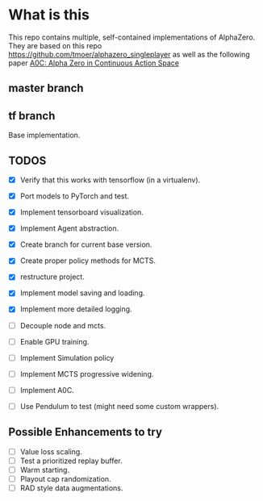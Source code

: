# What is this
This repo contains multiple, self-contained implementations of AlphaZero. 
They are based on this repo https://github.com/tmoer/alphazero_singleplayer
as well as the following paper [A0C: Alpha Zero in Continuous Action Space](https://arxiv.org/pdf/1805.09613.pdf)

## master branch

## tf branch
Base implementation.  

## TODOS
- [x] Verify that this works with tensorflow (in a virtualenv).
- [x] Port models to PyTorch and test.
- [x] Implement tensorboard visualization.
- [x] Implement Agent abstraction.
- [x] Create branch for current base version.
- [x] Create proper policy methods for MCTS.
- [x] restructure project.
- [x] Implement model saving and loading.
- [x] Implement more detailed logging.
- [ ] Decouple node and mcts.
- [ ] Enable GPU training.
- [ ] Implement Simulation policy
- [ ] Implement MCTS progressive widening.
- [ ] Implement A0C.
- [ ] Use Pendulum to test (might need some custom wrappers).


## Possible Enhancements to try
- [ ] Value loss scaling.
- [ ] Test a prioritized replay buffer.
- [ ] Warm starting.
- [ ] Playout cap randomization.
- [ ] RAD style data augmentations.
